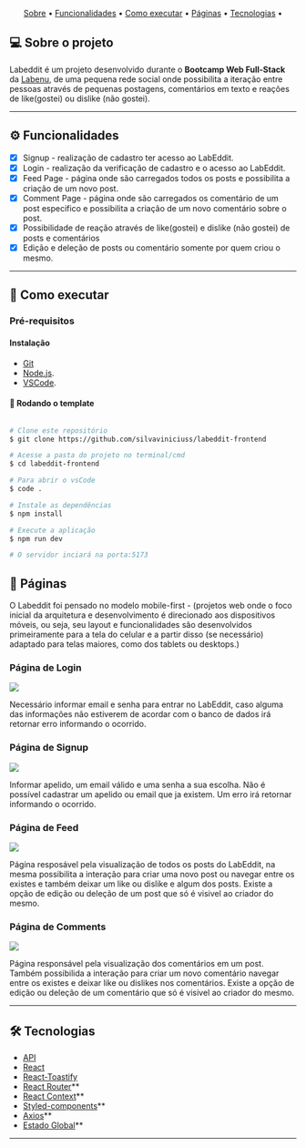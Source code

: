 
<p align="center">
 <a href="#-sobre-o-projeto">Sobre</a> •
 <a href="#-funcionalidades">Funcionalidades</a> •
 <a href="#-como-executar">Como executar</a> • 
 <a href="#-paginas">Páginas</a> • 
 <a href="#-tecnologias">Tecnologias</a> • 
</p>

## 💻 Sobre o projeto 

Labeddit é um projeto desenvolvido durante o **Bootcamp Web Full-Stack** da [Labenu](https://www.labenu.com.br/), de uma pequena rede social onde possibilita a iteração entre pessoas através de pequenas postagens, comentários em texto e reações de like(gostei) ou dislike (não gostei).

---

## ⚙️ Funcionalidades

  - [x] Signup - realização de cadastro ter acesso ao LabEddit.
  - [x] Login - realização da verificação de cadastro e o acesso ao LabEddit.
  - [x] Feed Page - página onde são carregados todos os posts e possibilita a criação de um novo post.
  - [x] Comment Page - página onde são carregados os comentário de um post especifico e possibilita a criação de um novo comentário sobre o post.
  - [x] Possibilidade de reação através de like(gostei) e dislike (não gostei) de posts e comentários
  - [x] Edição e deleção de posts ou comentário somente por quem criou o mesmo.

---

## 🚀 Como executar

### Pré-requisitos

#### Instalação
- [Git](https://git-scm.com) 
- [Node.js](https://nodejs.org/en/).
- [VSCode](https://code.visualstudio.com/).

#### 🎲 Rodando o template

```bash

# Clone este repositório
$ git clone https://github.com/silvaviniciuss/labeddit-frontend

# Acesse a pasta do projeto no terminal/cmd
$ cd labeddit-frontend

# Para abrir o vsCode
$ code .

# Instale as dependências
$ npm install

# Execute a aplicação
$ npm run dev

# O servidor inciará na porta:5173 

```

## 📄 Páginas


O Labeddit foi pensado no modelo mobile-first - (projetos web onde o foco inicial da arquitetura e desenvolvimento é direcionado aos dispositivos móveis, ou seja, seu layout e funcionalidades são desenvolvidos primeiramente para a tela do celular e a partir disso (se necessário) adaptado para telas maiores, como dos tablets ou desktops.)

### Página de Login

<img src="./src/assets/image/login.png">

Necessário informar email e senha para entrar no LabEddit, caso alguma das informações não estiverem de acordar com o banco de dados irá retornar erro informando o ocorrido.

### Página de Signup

<img src="./src/assets/image/signup.png">

Informar apelido, um email válido e uma senha a sua escolha.
Não é possível cadastrar um apelido ou email que ja existem. Um erro irá retornar informando o ocorrido.

### Página de Feed

<img src="./src/assets/image/feed.png">

Página resposável pela visualização de todos os posts do LabEddit, na mesma possibilita a interação para criar uma novo post ou navegar entre os existes e também deixar um like ou dislike e algum dos posts.
Existe a opção de edição ou deleção de um post que só é visivel ao criador do mesmo.

### Página de Comments
<img src="./src/assets/image/comments.png">

Página responsável pela visualização dos comentários em um post. Também possibilida a interação para criar um novo comentário navegar entre os existes e deixar like ou dislikes nos comentários.
Existe a opção de edição ou deleção de um comentário que só é visivel ao criador do mesmo.

---

## 🛠 Tecnologias


- [API](https://developer.mozilla.org/pt-BR/docs/Learn/JavaScript/Client-side_web_APIs/Introduction)   
- [React](https://react.dev/)
- [React-Toastify](https://medium.com/@kimuradev/react-toastify-78f394cda71e)
- [React Router](https://reactrouter.com/en/main)**
- [React Context](https://legacy.reactjs.org/docs/context.html)**
- [Styled-components](https://styled-components.com/)**
- [Axios](https://axios-http.com/ptbr/docs/intro)**
- [Estado Global](https://coderpad.io/blog/development/global-state-management-react/)**

---
